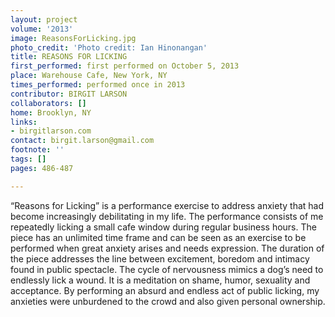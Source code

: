 ```yaml
---
layout: project
volume: '2013'
image: ReasonsForLicking.jpg
photo_credit: 'Photo credit: Ian Hinonangan'
title: REASONS FOR LICKING
first_performed: first performed on October 5, 2013
place: Warehouse Cafe, New York, NY
times_performed: performed once in 2013
contributor: BIRGIT LARSON
collaborators: []
home: Brooklyn, NY
links:
- birgitlarson.com
contact: birgit.larson@gmail.com
footnote: ''
tags: []
pages: 486-487

---
```


“Reasons for Licking” is a performance exercise to address anxiety that had become increasingly debilitating in my life. The performance consists of me repeatedly licking a small cafe window during regular business hours. The piece has an unlimited time frame and can be seen as an exercise to be performed when great anxiety arises and needs expression. The duration of the piece addresses the line between excitement, boredom and intimacy found in public spectacle. The cycle of nervousness mimics a dog’s need to endlessly lick a wound. It is a meditation on shame, humor, sexuality and acceptance. By performing an absurd and endless act of public licking, my anxieties were unburdened to the crowd and also given personal ownership.
